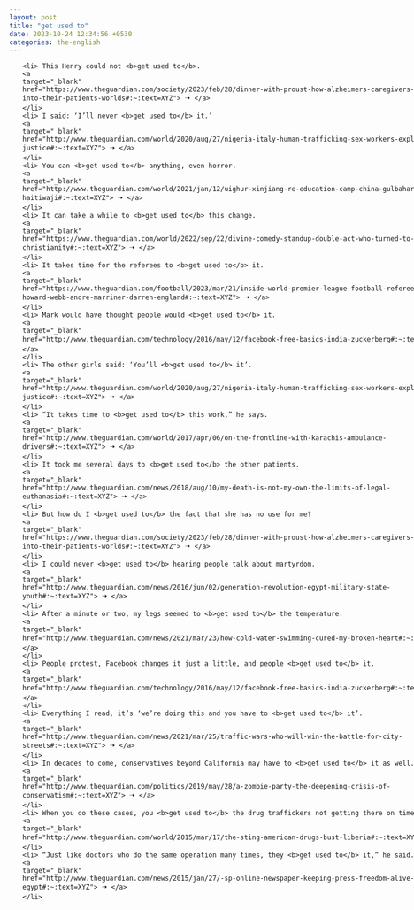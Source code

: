```yaml
---
layout: post
title: "get used to"
date: 2023-10-24 12:34:56 +0530
categories: the-english
---
```

<style>
    ol {
        width: 800px;
        margin: 0 auto;
    }
ol li {
    font-size: 18px;
    line-height: 1.5;
    padding-bottom: 8px;
}
</style>
<ol>

    <li> This Henry could not <b>get used to</b>.
    <a 
    target="_blank" 
    href="https://www.theguardian.com/society/2023/feb/28/dinner-with-proust-how-alzheimers-caregivers-are-pulled-into-their-patients-worlds#:~:text=XYZ"> 🠢 </a>
    </li>
    <li> I said: ‘I’ll never <b>get used to</b> it.’
    <a 
    target="_blank" 
    href="http://www.theguardian.com/world/2020/aug/27/nigeria-italy-human-trafficking-sex-workers-exploitation-justice#:~:text=XYZ"> 🠢 </a>
    </li>
    <li> You can <b>get used to</b> anything, even horror.
    <a 
    target="_blank" 
    href="http://www.theguardian.com/world/2021/jan/12/uighur-xinjiang-re-education-camp-china-gulbahar-haitiwaji#:~:text=XYZ"> 🠢 </a>
    </li>
    <li> It can take a while to <b>get used to</b> this change.
    <a 
    target="_blank" 
    href="https://www.theguardian.com/world/2022/sep/22/divine-comedy-standup-double-act-who-turned-to-priesthood-christianity#:~:text=XYZ"> 🠢 </a>
    </li>
    <li> It takes time for the referees to <b>get used to</b> it.
    <a 
    target="_blank" 
    href="https://www.theguardian.com/football/2023/mar/21/inside-world-premier-league-football-referees-pgmol-howard-webb-andre-marriner-darren-england#:~:text=XYZ"> 🠢 </a>
    </li>
    <li> Mark would have thought people would <b>get used to</b> it.
    <a 
    target="_blank" 
    href="http://www.theguardian.com/technology/2016/may/12/facebook-free-basics-india-zuckerberg#:~:text=XYZ"> 🠢 </a>
    </li>
    <li> The other girls said: ‘You’ll <b>get used to</b> it’.
    <a 
    target="_blank" 
    href="http://www.theguardian.com/world/2020/aug/27/nigeria-italy-human-trafficking-sex-workers-exploitation-justice#:~:text=XYZ"> 🠢 </a>
    </li>
    <li> “It takes time to <b>get used to</b> this work,” he says.
    <a 
    target="_blank" 
    href="http://www.theguardian.com/world/2017/apr/06/on-the-frontline-with-karachis-ambulance-drivers#:~:text=XYZ"> 🠢 </a>
    </li>
    <li> It took me several days to <b>get used to</b> the other patients.
    <a 
    target="_blank" 
    href="http://www.theguardian.com/news/2018/aug/10/my-death-is-not-my-own-the-limits-of-legal-euthanasia#:~:text=XYZ"> 🠢 </a>
    </li>
    <li> But how do I <b>get used to</b> the fact that she has no use for me?
    <a 
    target="_blank" 
    href="https://www.theguardian.com/society/2023/feb/28/dinner-with-proust-how-alzheimers-caregivers-are-pulled-into-their-patients-worlds#:~:text=XYZ"> 🠢 </a>
    </li>
    <li> I could never <b>get used to</b> hearing people talk about martyrdom.
    <a 
    target="_blank" 
    href="http://www.theguardian.com/news/2016/jun/02/generation-revolution-egypt-military-state-youth#:~:text=XYZ"> 🠢 </a>
    </li>
    <li> After a minute or two, my legs seemed to <b>get used to</b> the temperature.
    <a 
    target="_blank" 
    href="http://www.theguardian.com/news/2021/mar/23/how-cold-water-swimming-cured-my-broken-heart#:~:text=XYZ"> 🠢 </a>
    </li>
    <li> People protest, Facebook changes it just a little, and people <b>get used to</b> it.
    <a 
    target="_blank" 
    href="http://www.theguardian.com/technology/2016/may/12/facebook-free-basics-india-zuckerberg#:~:text=XYZ"> 🠢 </a>
    </li>
    <li> Everything I read, it’s ‘we’re doing this and you have to <b>get used to</b> it’.
    <a 
    target="_blank" 
    href="http://www.theguardian.com/news/2021/mar/25/traffic-wars-who-will-win-the-battle-for-city-streets#:~:text=XYZ"> 🠢 </a>
    </li>
    <li> In decades to come, conservatives beyond California may have to <b>get used to</b> it as well.
    <a 
    target="_blank" 
    href="http://www.theguardian.com/politics/2019/may/28/a-zombie-party-the-deepening-crisis-of-conservatism#:~:text=XYZ"> 🠢 </a>
    </li>
    <li> When you do these cases, you <b>get used to</b> the drug traffickers not getting there on time.
    <a 
    target="_blank" 
    href="http://www.theguardian.com/world/2015/mar/17/the-sting-american-drugs-bust-liberia#:~:text=XYZ"> 🠢 </a>
    </li>
    <li> “Just like doctors who do the same operation many times, they <b>get used to</b> it,” he said.
    <a 
    target="_blank" 
    href="http://www.theguardian.com/news/2015/jan/27/-sp-online-newspaper-keeping-press-freedom-alive-egypt#:~:text=XYZ"> 🠢 </a>
    </li>